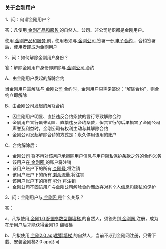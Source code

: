 ### 关于金刚用户

1、问：何谓金刚用户？

答：凡使用[ 金刚产品和服务 ]()的自然人、公司、非公司组织都是金刚用户。

使用[ 金刚产品和服务 ]()前，使用者须与[ 金刚公司 ]()签署一份[ 电子合约 ]()，合约签署后，使用者即成为金刚用户

2、问：如何解除金刚用户身份？

答：解除金刚用户身份即解除与[ 金刚公司 ]()合约

A、由金刚用户发起的解除合约

当金刚用户需解除与[ 金刚公司 ]()合约时，金刚用户只需来邮说：“解除合约”，则合约立即解除

B、由金刚公司发起的解除合约

- 因金刚用户明显、直接违反合约条款的言行导致解除合约
- 金刚用户言行虽未明显、直接违反合约条款，但其言行的后果损害了金刚公司声誉及利益时，金刚公司有权利主动与其解除合约
- 金刚公司发起解除合约的方式是：永久停用该用的账户

C、合约解除后：

- [ 金刚公司 ]()将不再对该用户承担除用户信息与用户隐私保护条款之外的合约义务
- 该用户在[ 金刚网 ]()的账户将注销
- 该用户账户下的所有[ 金刚号 ]()将注销
- 该用户账户下的所有[ 剩余流量 ]()将注销
- 该用户账户下的所有[ 积分 ]()将注销
- 金刚公司不因该用户与金刚公司解除合约而放弃对其个人信息和隐私的保护


3、问：金刚用户与[ 金刚网 ](https://www.atozitpro.net/zh/)是什么关系？

答：

a、凡拟使用[ 金刚1.0 配置参数型翻墙梯 ]()的自然人，须首先到[ 金刚网 ]()注册，成为在册用户后才能获得金刚1.0 翻墙梯

b、凡拟使用[ 金刚2.0 app型翻墙梯 ]()的自然人，当前不必到金刚网注册，只需下载、安装金刚梯2.0 app即可
